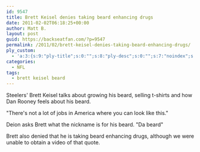 ```yaml
---
id: 9547
title: Brett Keisel denies taking beard enhancing drugs
date: 2011-02-02T06:18:25+00:00
author: Matt B.
layout: post
guid: https://backseatfan.com/?p=9547
permalink: /2011/02/brett-keisel-denies-taking-beard-enhancing-drugs/
ply_custom:
  - 'a:3:{s:9:"ply-title";s:0:"";s:8:"ply-desc";s:0:"";s:7:"noindex";s:0:"";}'
categories:
  - NFL
tags:
  - brett keisel beard
---
```


<div class="entry">
  <p>
    Steelers' Brett Keisel talks about growing his beard, selling t-shirts and how Dan Rooney feels about his beard.
  </p>

  <p>
    "There's not a lot of jobs in America where you can look like this."<br />
  </p>

  <p>
    Deion asks Brett what the nickname is for his beard. "Da beard"<br />
  </p>

  <p>
    Brett also denied that he is taking beard enhancing drugs, although we were unable to obtain a video of that quote.
  </p>
</div>
